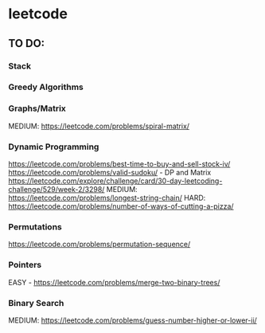 # leetcode

## TO DO:

### Stack

### Greedy Algorithms

### Graphs/Matrix

MEDIUM: https://leetcode.com/problems/spiral-matrix/

### Dynamic Programming

https://leetcode.com/problems/best-time-to-buy-and-sell-stock-iv/
https://leetcode.com/problems/valid-sudoku/ - DP and Matrix
https://leetcode.com/explore/challenge/card/30-day-leetcoding-challenge/529/week-2/3298/
MEDIUM: https://leetcode.com/problems/longest-string-chain/
HARD: https://leetcode.com/problems/number-of-ways-of-cutting-a-pizza/

### Permutations

https://leetcode.com/problems/permutation-sequence/

### Pointers

EASY - https://leetcode.com/problems/merge-two-binary-trees/

### Binary Search

MEDIUM: https://leetcode.com/problems/guess-number-higher-or-lower-ii/
